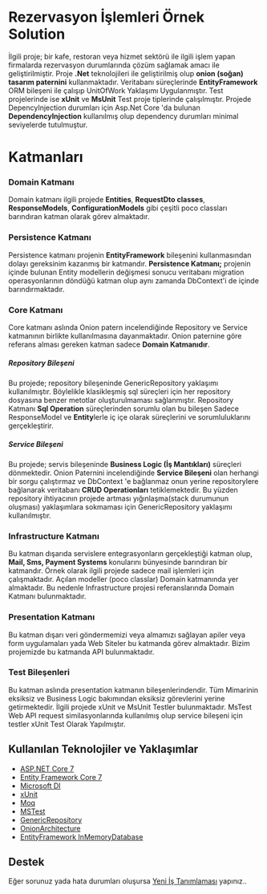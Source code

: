 # Rezervasyon İşlemleri Örnek Solution

İlgili proje; bir kafe, restoran veya hizmet sektörü ile ilgili işlem yapan firmalarda rezervasyon durumlarında çözüm sağlamak amacı ile geliştirilmiştir. Proje **.Net** teknolojileri ile geliştirilmiş olup **onion (soğan) tasarım paternini** kullanmaktadır. Veritabanı süreçlerinde **EntityFramework** ORM bileşeni ile çalışıp UnitOfWork Yaklaşımı Uygulanmıştır. Test projelerinde ise **xUnit** ve **MsUnit** Test proje tiplerinde çalışılmıştır. Projede DepencyInjection durumları için Asp.Net Core 'da bulunan **DependencyInjection** kullanılmış olup dependency durumları minimal seviyelerde tutulmuştur.


# Katmanları
### Domain Katmanı
Domain katmanı ilgili projede **Entities**, **RequestDto classes**, **ResponseModels**, **ConfigurationModels** gibi çeşitli poco classları barındıran katman olarak görev almaktadır.

### Persistence Katmanı
Persistence katmanı projenin **EntityFramework** bileşenini kullanmasından dolayı gereksinim kazanmış bir katmandır. **Persistence Katmanı;** projenin içinde bulunan Entity modellerin değişmesi sonucu veritabanı migration operasyonlarının döndüğü katman olup aynı zamanda DbContext'i de içinde barındırmaktadır.
  
### Core Katmanı
Core katmanı aslında Onion patern incelendiğinde Repository ve Service katmanının birlikte kullanılmasına dayanmaktadır. Onion paternine göre referans alması gereken katman sadece **Domain Katmanıdır**.
##### *Repository Bileşeni*
Bu projede; repository bileşeninde GenericRepository yaklaşımı kullanılmıştır. Böylelikle klasikleşmiş sql süreçleri için her repository dosyasına benzer metotlar oluşturulmaması sağlanmıştır. Repository Katmanı **Sql Operation** süreçlerinden sorumlu olan bu bileşen Sadece ResponseModel ve **Entity**lerle iç içe olarak süreçlerini ve sorumluluklarını gerçekleştirir.
##### *Service Bileşeni*
Bu projede; servis bileşeninde **Business Logic (İş Mantıkları)** süreçleri dönmektedir. Onion Paternini  incelendiğinde **Service Bileşeni** olan herhangi bir sorgu çalıştırmaz ve DbContext 'e bağlanmaz onun yerine repositorylere bağlanarak  veritabanı **CRUD Operationları** tetiklemektedir. Bu yüzden repository ihtiyacının projede artması yığınlaşma(stack durumunun oluşması) yaklaşımlara sokmaması için GenericRepository yaklaşımı kullanılmıştır.
### Infrastructure Katmanı
Bu katman dışarıda servislere entegrasyonların gerçekleştiği katman olup, **Mail, Sms, Payment Systems** konularını bünyesinde barındıran bir katmandır. Örnek olarak ilgili projede sadece mail işlemleri için çalışmaktadır. Açılan modeller (poco classlar) Domain katmanında yer almaktadır. Bu nedenle Infrastructure projesi referanslarında Domain Katmanı bulunmaktadır.
### Presentation Katmanı
Bu katman dışarı veri göndermemizi veya almamızı sağlayan apiler veya form uygulamaları yada Web Siteler bu katmanda görev almaktadır. Bizim projemizde bu katmanda API bulunmaktadır.
### Test Bileşenleri
Bu katman aslında presentation katmanın bileşenlerindendir. Tüm Mimarinin eksiksiz ve Business Logic bakımından eksiksiz görevlerini yerine getirmektedir. İlgili projede xUnit ve MsUnit Testler bulunmaktadır. MsTest Web API request similasyonlarında kullanılmış olup service bileşeni için testler xUnit Test Olarak Yapılmıştır.
## Kullanılan Teknolojiler ve Yaklaşımlar
* [ASP.NET Core 7](https://learn.microsoft.com/tr-tr/aspnet/core/release-notes/aspnetcore-7.0?view=aspnetcore-7.0)
* [Entity Framework Core 7](https://learn.microsoft.com/en-us/ef/core/what-is-new/ef-core-7.0/whatsnew)
* [Microsoft DI](https://learn.microsoft.com/tr-tr/dotnet/core/extensions/dependency-injection)
* [xUnit](https://xunit.net/)
* [Moq](https://github.com/moq)
* [MSTest](https://learn.microsoft.com/tr-tr/dotnet/core/testing/unit-testing-with-mstest)
* [GenericRepository](https://medium.com/@semihelitas/generic-repository-pattern-asp-net-core-e2d275ba0e)
* [OnionArchitecture](https://www.gencayyildiz.com/blog/nedir-bu-onion-architecture-tam-teferruatli-inceleyelim/)
* [EntityFramework InMemoryDatabase](https://learn.microsoft.com/en-us/ef/core/providers/in-memory/?tabs=dotnet-core-cli#supported-database-engines)
## Destek

Eğer sorunuz yada hata durumları oluşursa  [Yeni İş Tanımlaması](https://github.com/AhmetGuler1995/ReservationCase/issues/new) yapınız..

